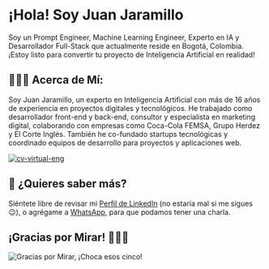# ¡Hola! Soy Juan Jaramillo

Soy un Prompt Engineer, Machine Learning Engineer, Experto en IA y Desarrollador Full-Stack que actualmente reside en Bogotá, Colombia. ¡Estoy listo para convertir tu proyecto de Inteligencia Artificial en realidad!

## 👨🏻‍💻 Acerca de Mí:

Soy Juan Jaramillo, un experto en Inteligencia Artificial con más de 16 años de experiencia en proyectos digitales y tecnológicos. He trabajado como desarrollador front-end y back-end, consultor y especialista en marketing digital, colaborando con empresas como Coca-Cola FEMSA, Grupo Herdez y El Corte Inglés. También he co-fundado startups tecnológicas y coordinado equipos de desarrollo para proyectos y aplicaciones web.

[![cv-virtual-eng](https://static.files.juanjaramillo.tech/jjcontainer/jjcontainer/og-image.webp)](https://juanjaramillo.tech)

## 👀 ¿Quieres saber más?

Siéntete libre de revisar mi [Perfil de LinkedIn](https://www.linkedin.com/in/juan-jaramillo-ai/) (no estaría mal si me sigues 😉), o agrégame a [WhatsApp](https://wa.link/mal08v), para que podamos tener una charla.

## ¡Gracias por Mirar! 🙋🏻‍♂️

![Gracias por Mirar, ¡Choca esos cinco!](https://content.codecademy.com/courses/learn-cpp/community-challenge/highfive.gif 'Gracias por Mirar, ¡Choca esos cinco!')
